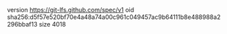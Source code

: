 version https://git-lfs.github.com/spec/v1
oid sha256:d5f57e520bf70e4a48a74a00c961c049457ac9b64111b8e488988a2296bbaf13
size 4018
